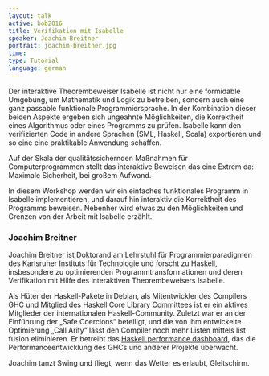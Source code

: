 ```yaml
---
layout: talk
active: bob2016
title: Verifikation mit Isabelle
speaker: Joachim Breitner
portrait: joachim-breitner.jpg
time: 
type: Tutorial
language: german
---
```


Der interaktive Theorembeweiser Isabelle ist nicht nur eine formidable
Umgebung, um Mathematik und Logik zu betreiben, sondern auch eine ganz
passable funktionale Programmiersprache. In der Kombination dieser
beiden Aspekte ergeben sich ungeahnte Möglichkeiten, die Korrektheit
eines Algorithmus oder eines Programms zu prüfen. Isabelle kann den
verifizierten Code in andere Sprachen (SML, Haskell, Scala)
exportieren und so eine eine praktikable Anwendung schaffen.

Auf der Skala der qualitätssichernden Maßnahmen für Computerprogrammen
stellt das interaktive Beweisen das eine Extrem da: Maximale
Sicherheit, bei großem Aufwand.

In diesem Workshop werden wir ein einfaches funktionales Programm in
Isabelle implementieren, und darauf hin interaktiv die Korrektheit des
Programms beweisen. Nebenher wird etwas zu den Möglichkeiten und
Grenzen von der Arbeit mit Isabelle erzählt.

### Joachim Breitner

Joachim Breitner ist Doktorand am Lehrstuhl für Programmierparadigmen
des Karlsruher Instituts für Technologie und forscht zu Haskell,
insbesondere zu optimierenden Programmtransformationen und deren
Verifikation mit Hilfe des interaktiven Theorembeweisers Isabelle.

Als Hüter der Haskell-Pakete in Debian, als Mitentwickler des
Compilers GHC und Mitglied des Haskell Core Library Committees ist er
ein aktives Mitglieder der internationalen Haskell-Community. Zuletzt
war er an der Einführung der „Safe Coercions“ beteiligt, und die von
ihm entwickelte Optimierung „Call Arity“ lässt den Compiler noch mehr
Listen mittels list fusion eliminieren. Er betreibt das
[Haskell performance dashboard](http://perf.haskell.org), das die
Performanceentwicklung des GHCs und anderer Projekte überwacht.

Joachim tanzt Swing und fliegt, wenn das Wetter es erlaubt, Gleitschirm.
